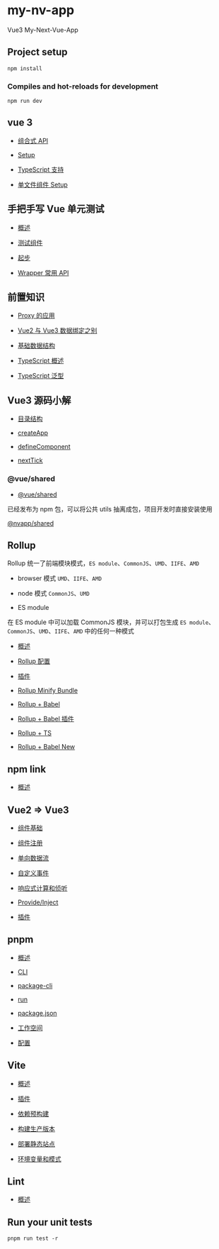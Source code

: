 # my-nv-app

Vue3 My-Next-Vue-App

## Project setup

```
npm install
```

### Compiles and hot-reloads for development

```
npm run dev
```

## vue 3

- [组合式 API](./docs/vue3/composition-api.md)

- [Setup](./docs/vue3/setup.md)

- [TypeScript 支持](./docs/vue3/vue-ts.md)

- [单文件组件 Setup](./docs/vue3/script-setup.md)

## 手把手写 Vue 单元测试

- [概述](./docs/test-unit/overview.md)

- [测试组件](./docs/test-unit/component-test.md)

- [起步](./docs/test-unit/start.md)

- [Wrapper 常用 API](./docs/test-unit/wrapper-api.md)

## 前置知识

- [Proxy 的应用](./package/start/docs/Proxy.md)

- [Vue2 与 Vue3 数据绑定之别](./package/start/docs/to-proxy.md)

- [基础数据结构](./package/start/docs/unit.md)

- [TypeScript 概述](./package/start-ts/docs/overview.md)

- [TypeScript 泛型](./package/start-ts/docs/genericity.md)

## Vue3 源码小解

- [目录结构](./package/vue-back/overview.md)

- [createApp](./package/vue-back/createApp.md)

- [defineComponent](./package/vue-back/defineComponent.md)

- [nextTick](./package/vue-back/nextTick.md)

### @vue/shared

- [@vue/shared](./package/shared/docs/overview.md)

已经发布为 npm 包，可以将公共 utils 抽离成包，项目开发时直接安装使用

[@nvapp/shared](https://www.npmjs.com/package/@nvapp/shared)

## Rollup

Rollup 统一了前端模块模式，`ES module`、`CommonJS`、`UMD`、`IIFE`、`AMD`

- browser 模式 `UMD`、`IIFE`、`AMD`

- node 模式 `CommonJS`、`UMD`

- ES module

在 ES module 中可以加载 CommonJS 模块，并可以打包生成 `ES module`、`CommonJS`、`UMD`、`IIFE`、`AMD` 中的任何一种模式

- [概述](./package/start-roll/docs/overview.md)

- [Rollup 配置](./package/start-roll/docs/config.md)

- [插件](./package/start-roll/docs/plugin-config.md)

- [Rollup Minify Bundle](./package/start-roll/docs/bundle-mini.md)

- [Rollup + Babel](./package/rollup-babel/docs/overview.md)

- [Rollup + Babel 插件](./package/rollup-babel/docs/plugin.md)

- [Rollup + TS](./package/rollup-typescript/docs/overview.md)

- [Rollup + Babel New](./package/shared-use/docs/overview.md)

## npm link

- [概述](./package/shared-use/docs/link.md)

## Vue2 => Vue3

- [组件基础](./docs/v2to3/component-basics.md)

- [组件注册](./docs/v2to3/component-registration.md)

- [单向数据流](./docs/v2to3/props.md)

- [自定义事件](./docs/v2to3/events.md)

- [响应式计算和侦听](./docs/v2to3/reactivity-compute-watchers.md)

- [Provide/Inject](./docs/v2to3/provide-inject.md)

- [插件](./docs/v2to3/plugins.md)

## pnpm

- [概述](./docs/pnpm/overview.md)

- [CLI](./docs/pnpm/cli.md)

- [package-cli](./docs/pnpm/package.md)

- [run](./docs/pnpm/run.md)

- [package.json](./docs/pnpm/package-json.md)

- [工作空间](./docs/pnpm/workspace.md)

- [配置](./docs/pnpm/config.md)

## Vite

- [概述](./docs/vite/overview.md)

- [插件](./docs/vite/plugin.md)

- [依赖预构建](./docs/vite/dep-build.md)

- [构建生产版本](./docs/vite/build.md)

- [部署静态站点](./docs/vite/static-deploy.md)

- [环境变量和模式](./docs/vite/env-mode.md)

## Lint

- [概述](./docs/lint/overview.md)

## Run your unit tests

```
pnpm run test -r
```
